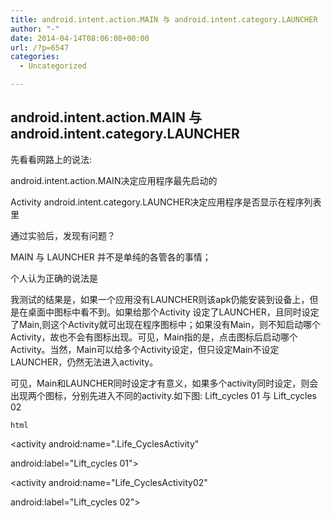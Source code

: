 ```yaml
---
title: android.intent.action.MAIN 与 android.intent.category.LAUNCHER
author: "-"
date: 2014-04-14T08:06:08+00:00
url: /?p=6547
categories:
  - Uncategorized

---
```

## android.intent.action.MAIN 与 android.intent.category.LAUNCHER
先看看网路上的说法: 

android.intent.action.MAIN决定应用程序最先启动的

Activity android.intent.category.LAUNCHER决定应用程序是否显示在程序列表里

通过实验后，发现有问题？

MAIN 与 LAUNCHER 并不是单纯的各管各的事情；

个人认为正确的说法是

我测试的结果是，如果一个应用没有LAUNCHER则该apk仍能安装到设备上，但是在桌面中图标中看不到。如果给那个Activity 设定了LAUNCHER，且同时设定了Main,则这个Activity就可出现在程序图标中；如果没有Main，则不知启动哪个Activity，故也不会有图标出现。可见，Main指的是，点击图标后启动哪个Activity。当然，Main可以给多个Activity设定，但只设定Main不设定LAUNCHER，仍然无法进入activity。

可见，Main和LAUNCHER同时设定才有意义，如果多个activity同时设定，则会出现两个图标，分别先进入不同的activity.如下图: Lift_cycles 01 与 Lift_cycles 02

```html``` 

<activity android:name=".Life_CyclesActivity"

android:label="Lift_cycles 01">

<intent-filter>



<category android:name="android.intent.category.LAUNCHER" />

</intent-filter>

</activity>

<activity android:name="Life_CyclesActivity02"

android:label="Lift_cycles 02">

<intent-filter>



<category android:name="android.intent.category.LAUNCHER" />

</intent-filter>

</activity>

